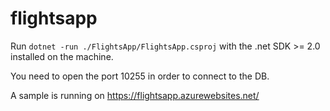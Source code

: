 # flightsapp

Run `dotnet -run ./FlightsApp/FlightsApp.csproj` with the .net SDK >= 2.0 installed on the machine.

You need to open the port 10255 in order to connect to the DB.

A sample is running on https://flightsapp.azurewebsites.net/
